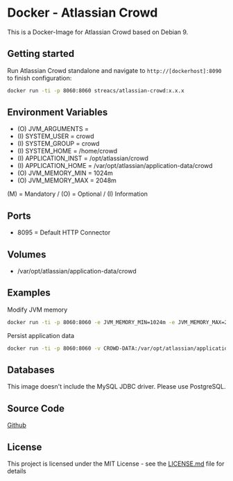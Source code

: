 # Docker - Atlassian Crowd

This is a Docker-Image for Atlassian Crowd based on Debian 9.

## Getting started
Run Atlassian Crowd standalone and navigate to `http://[dockerhost]:8090` to finish configuration:

```bash
docker run -ti -p 8060:8060 streacs/atlassian-crowd:x.x.x
```

## Environment Variables
* (O) JVM_ARGUMENTS =
* (I) SYSTEM_USER = crowd
* (I) SYSTEM_GROUP = crowd
* (I) SYSTEM_HOME = /home/crowd
* (I) APPLICATION_INST = /opt/atlassian/crowd
* (I) APPLICATION_HOME = /var/opt/atlassian/application-data/crowd
* (O) JVM_MEMORY_MIN = 1024m
* (O) JVM_MEMORY_MAX = 2048m

(M) = Mandatory / (O) = Optional / (I) Information

## Ports
* 8095 = Default HTTP Connector

## Volumes
* /var/opt/atlassian/application-data/crowd

## Examples

Modify JVM memory
```bash
docker run -ti -p 8060:8060 -e JVM_MEMORY_MIN=1024m -e JVM_MEMORY_MAX=2048m streacs/atlassian-crowd:x.x.x
```

Persist application data
```bash
docker run -ti -p 8060:8060 -v CROWD-DATA:/var/opt/atlassian/application-data/crowd streacs/atlassian-crowd:x.x.x
```

## Databases

This image doesn't include the MySQL JDBC driver.
Please use PostgreSQL.

## Source Code
[Github](https://github.com/streacs/docker_atlassian_crowd)

## License
This project is licensed under the MIT License - see the [LICENSE.md](LICENSE.md) file for details
